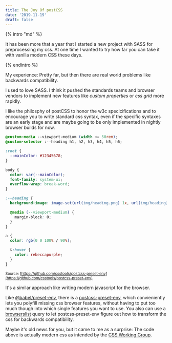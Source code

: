 ```yaml
---
title: The Joy Of postCSS
date: '2019-11-19'
draft: false
---
```

{% intro "md" %}

It has been more that a year that I started a new project with SASS for preprocessing my css. At one time I wanted to try how far you can take it with vanilla modern CSS these days. 

{% endintro %}

My experience: Pretty far, but then there are real world problems like backwards compatibility.

I used to love SASS.  I think it pushed the standards teams and browser vendors to implement new features like _custom properties_ or _css grid_ more rapidly.

I like the philosphy of postCSS to honor the w3c specicifications and to encourage you to write standard css syntax, even if the specific syntaxes are an early stage and are maybe going to be only implemented in nightly browser builds for now.


```css
@custom-media --viewport-medium (width <= 50rem);
@custom-selector :--heading h1, h2, h3, h4, h5, h6;

:root {
  --mainColor: #12345678;
}

body {
  color: var(--mainColor);
  font-family: system-ui;
  overflow-wrap: break-word;
}

:--heading {
  background-image: image-set(url(img/heading.png) 1x, url(img/heading@2x.png) 2x);

  @media (--viewport-medium) {
    margin-block: 0;
  }
}

a {
  color: rgb(0 0 100% / 90%);

  &:hover {
    color: rebeccapurple;
  }
}
```
<small>Source: [https://github.com/csstools/postcss-preset-env](https://github.com/csstools/postcss-preset-env)</small>

It's a similar approach like writing modern javascript for the browser.

Like [@babel/preset-env](https://babeljs.io/docs/en/next/babel-preset-env.html), there is a [postcss-preset-env](https://github.com/csstools/postcss-preset-env), which convieniently lets you polyfill missing css browser features, without having to put too much though into which single features you want to use. You also can use a [browserslist](https://github.com/browserslist/browserslist) query to let postcss-preset-env figure out how to transform the css for backwards compatibility.

Maybe it's old news for you, but it came to me as a surprise: The code above is actually modern css as intended by the [CSS Working Group](https://www.w3.org/Style/CSS/members.en).

